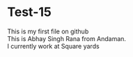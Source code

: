 # Test-15
This is my first file on github
<br>
This is Abhay Singh Rana from Andaman.
<br>
I currently work at Square yards